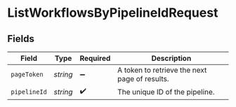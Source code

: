 # ListWorkflowsByPipelineIdRequest


## Fields

| Field                                         | Type                                          | Required                                      | Description                                   |
| --------------------------------------------- | --------------------------------------------- | --------------------------------------------- | --------------------------------------------- |
| `pageToken`                                   | *string*                                      | :heavy_minus_sign:                            | A token to retrieve the next page of results. |
| `pipelineId`                                  | *string*                                      | :heavy_check_mark:                            | The unique ID of the pipeline.                |